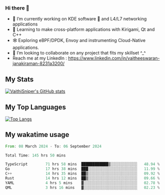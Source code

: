 ### Hi there 👋

- 🔭 I’m currently working on KDE software 💓 and L4/L7 networking applications 
- 📖 Learning to make cross-platform applications with Kirigami, Qt and C++
- 🕸️ Exploring eBPF/DPDK, Envoy and instrumenting Cloud-Native applications. 
- 👯 I’m looking to collaborate on any project that fits my skillset ^_^
- Reach me at my LinkedIn : https://www.linkedin.com/in/vaitheeswaran-janakiraman-8231a3200/

## My Stats
[![VaithiSniper's GitHub stats](https://github-readme-stats.vercel.app/api?username=VaithiSniper&hide=stars&theme=radical)](https://github.com/anuraghazra/github-readme-stats)

## My Top Languages

[![Top Langs](https://github-readme-stats.vercel.app/api/top-langs/?username=VaithiSniper&layout=compact)](https://github.com/anuraghazra/github-readme-stats)

## My wakatime usage

<!--START_SECTION:waka-->

```rust
From: 08 March 2024 - To: 06 September 2024

Total Time: 145 hrs 50 mins

TypeScript        71 hrs 58 mins  ████████████▒░░░░░░░░░░░░   48.94 %
Go                17 hrs 38 mins  ███░░░░░░░░░░░░░░░░░░░░░░   11.99 %
C++               14 hrs 35 mins  ██▒░░░░░░░░░░░░░░░░░░░░░░   09.92 %
Rust              14 hrs 12 mins  ██▒░░░░░░░░░░░░░░░░░░░░░░   09.66 %
YAML              4 hrs 5 mins    ▓░░░░░░░░░░░░░░░░░░░░░░░░   02.78 %
QML               3 hrs 16 mins   ▓░░░░░░░░░░░░░░░░░░░░░░░░   02.23 %
```

<!--END_SECTION:waka-->
